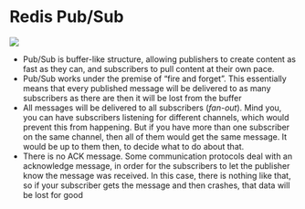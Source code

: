 # Redis Pub/Sub

![](https://storage.googleapis.com/blog-images-backup/0*IKcBixNW6c66H6o4)

- Pub/Sub is buffer-like structure, allowing publishers to create content as fast as they can, and subscribers to pull content at their own pace.
- Pub/Sub works under the premise of “fire and forget”. This essentially means that every published message will be delivered to as many subscribers as there are then it will be lost from the buffer
- All messages will be delivered to all subscribers (_fan-out_). Mind you, you can have subscribers listening for different channels, which would prevent this from happening. But if you have more than one subscriber on the same channel, then all of them would get the same message. It would be up to them then, to decide what to do about that.
- There is no ACK message. Some communication protocols deal with an acknowledge message, in order for the subscribers to let the publisher know the message was received. In this case, there is nothing like that, so if your subscriber gets the message and then crashes, that data will be lost for good
